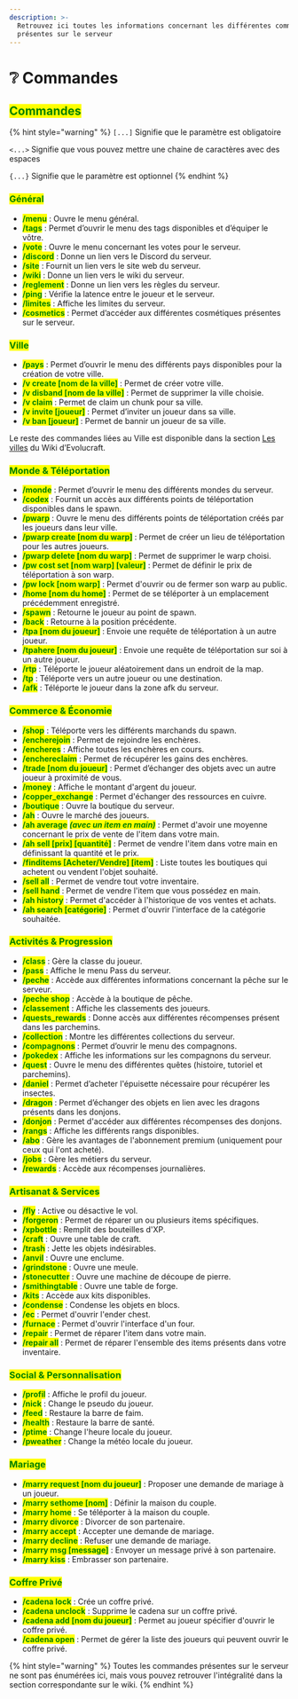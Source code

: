 ```yaml
---
description: >-
  Retrouvez ici toutes les informations concernant les différentes commandes
  présentes sur le serveur
---
```


# ❔ Commandes

## <mark style="color:green;">Commandes</mark>

{% hint style="warning" %}
`[...]` Signifie que le paramètre est obligatoire

`<...>` Signifie que vous pouvez mettre une chaine de caractères avec des espaces

`{...}` Signifie que le paramètre est optionnel
{% endhint %}

### <mark style="color:green;">Général</mark>

* <mark style="color:green;">**/menu**</mark> : Ouvre le menu général.
* <mark style="color:green;">**/tags**</mark> : Permet d’ouvrir le menu des tags disponibles et d’équiper le vôtre.
* <mark style="color:green;">**/vote**</mark> : Ouvre le menu concernant les votes pour le serveur.
* <mark style="color:green;">**/discord**</mark> : Donne un lien vers le Discord du serveur.
* <mark style="color:green;">**/site**</mark> : Fournit un lien vers le site web du serveur.
* <mark style="color:green;">**/wiki**</mark> : Donne un lien vers le wiki du serveur.
* <mark style="color:green;">**/reglement**</mark> : Donne un lien vers les règles du serveur.
* <mark style="color:green;">**/ping**</mark> : Vérifie la latence entre le joueur et le serveur.
* <mark style="color:green;">**/limites**</mark> : Affiche les limites du serveur.
* <mark style="color:green;">**/cosmetics**</mark> : Permet d’accéder aux différentes cosmétiques présentes sur le serveur.

### <mark style="color:green;">Ville</mark>

* <mark style="color:green;">**/pays**</mark> : Permet d’ouvrir le menu des différents pays disponibles pour la création de votre ville.
* <mark style="color:green;">**/v create  \[nom de la ville]**</mark> : Permet de créer votre ville.
* <mark style="color:green;">**/v disband \[nom de la ville]**</mark> : Permet de supprimer la ville choisie.
* <mark style="color:green;">**/v claim**</mark> : Permet de claim un chunk pour sa ville.
* <mark style="color:green;">**/v invite \[joueur]**</mark> : Permet d’inviter un joueur dans sa ville.
* <mark style="color:green;">**/v ban \[joueur]**</mark> : Permet de bannir un joueur de sa ville.

Le reste des commandes liées au Ville est disponible dans la section [Les villes](https://wiki.evolucraft.fr/le-gameplay/les-villes/les-villes) du Wiki d’Evolucraft.

### <mark style="color:green;">Monde & Téléportation</mark>

* <mark style="color:green;">**/monde**</mark> : Permet d’ouvrir le menu des différents mondes du serveur.
* <mark style="color:green;">**/codex**</mark> : Fournit un accès aux différents points de téléportation disponibles dans le spawn.
* <mark style="color:green;">**/pwarp**</mark> : Ouvre le menu des différents points de téléportation créés par les joueurs dans leur ville.
* <mark style="color:green;">**/pwarp create \[nom du warp]**</mark> : Permet de créer un lieu de téléportation pour les autres joueurs.
* <mark style="color:green;">**/pwarp delete \[nom du warp]**</mark> : Permet de supprimer le warp choisi.
* <mark style="color:green;">**/pw cost set \[nom warp] \[valeur]**</mark> : Permet de définir le prix de téléportation à son warp.
* <mark style="color:green;">**/pw lock \[nom warp]**</mark> : Permet d'ouvrir ou de fermer son warp au public.
* <mark style="color:green;">**/home \[nom du home]**</mark> : Permet de se téléporter à un emplacement précédemment enregistré.
* <mark style="color:green;">**/spawn**</mark> : Retourne le joueur au point de spawn.
* <mark style="color:green;">**/back**</mark> : Retourne à la position précédente.
* <mark style="color:green;">**/tpa \[nom du joueur]**</mark> : Envoie une requête de téléportation à un autre joueur.
* <mark style="color:green;">**/tpahere \[nom du joueur]**</mark> : Envoie une requête de téléportation sur soi à un autre joueur.
* <mark style="color:green;">**/rtp**</mark> : Téléporte le joueur aléatoirement dans un endroit de la map.
* <mark style="color:green;">**/tp**</mark> : Téléporte vers un autre joueur ou une destination.
* <mark style="color:green;">**/afk**</mark> : Téléporte le joueur dans la zone afk du serveur.

### <mark style="color:green;">Commerce & Économie</mark>

* <mark style="color:green;">**/shop**</mark> : Téléporte vers les différents marchands du spawn.
* <mark style="color:green;">**/encherejoin**</mark> : Permet de rejoindre les enchères.
* <mark style="color:green;">**/encheres**</mark> : Affiche toutes les enchères en cours.
* <mark style="color:green;">**/enchereclaim**</mark> : Permet de récupérer les gains des enchères.
* <mark style="color:green;">**/trade \[nom du joueur]**</mark> : Permet d’échanger des objets avec un autre joueur à proximité de vous.
* <mark style="color:green;">**/money**</mark> : Affiche le montant d'argent du joueur.
* <mark style="color:green;">**/copper\_exchange**</mark> : Permet d'échanger des ressources en cuivre.
* <mark style="color:green;">**/boutique**</mark> : Ouvre la boutique du serveur.
* <mark style="color:green;">**/ah**</mark> : Ouvre le marché des joueurs.
* <mark style="color:green;">**/ah average**</mark> _<mark style="color:green;">**(avec un item en main)**</mark>_ : Permet d'avoir une moyenne concernant le prix de vente de l'item dans votre main.
* <mark style="color:green;">**/ah sell \[prix] \[quantité]**</mark> : Permet de vendre l'item dans votre main en définissant la quantité et le prix.
* <mark style="color:green;">**/finditems [Acheter/Vendre] \[item]**</mark> : Liste toutes les boutiques qui achetent ou vendent l'objet souhaité.
* <mark style="color:green;">**/sell all**</mark> : Permet de vendre tout votre inventaire.
* <mark style="color:green;">**/sell hand**</mark> : Permet de vendre l'item que vous possédez en main.
* <mark style="color:green;">**/ah history**</mark> : Permet d'accéder à l'historique de vos ventes et achats.
* <mark style="color:green;">**/ah search \[catégorie]**</mark> : Permet d'ouvrir l'interface de la catégorie souhaitée.

### <mark style="color:green;">Activités & Progression</mark>

* <mark style="color:green;">**/class**</mark> : Gère la classe du joueur.
* <mark style="color:green;">**/pass**</mark> : Affiche le menu Pass du serveur.
* <mark style="color:green;">**/peche**</mark> : Accède aux différentes informations concernant la pêche sur le serveur.
* <mark style="color:green;">**/peche shop**</mark> : Accède à la boutique de pêche.
* <mark style="color:green;">**/classement**</mark> : Affiche les classements des joueurs.
* <mark style="color:green;">**/quests\_rewards**</mark> : Donne accès aux différentes récompenses présent dans les parchemins.
* <mark style="color:green;">**/collection**</mark> : Montre les différentes collections du serveur.
* <mark style="color:green;">**/compagnons**</mark> : Permet d’ouvrir le menu des compagnons.
* <mark style="color:green;">**/pokedex**</mark> : Affiche les informations sur les compagnons du serveur.
* <mark style="color:green;">**/quest**</mark> : Ouvre le menu des différentes quêtes (histoire, tutoriel et parchemins).
* <mark style="color:green;">**/daniel**</mark> : Permet d’acheter l'épuisette nécessaire pour récupérer les insectes.
* <mark style="color:green;">**/dragon**</mark> : Permet d’échanger des objets en lien avec les dragons présents dans les donjons.
* <mark style="color:green;">**/donjon**</mark> : Permet d'accéder aux différentes récompenses des donjons.
* <mark style="color:green;">**/rangs**</mark> : Affiche les différents rangs disponibles.
* <mark style="color:green;">**/abo**</mark> : Gère les avantages de l'abonnement premium (uniquement pour ceux qui l'ont acheté).
* <mark style="color:green;">**/jobs**</mark> : Gère les métiers du serveur.
* <mark style="color:green;">**/rewards**</mark> : Accède aux récompenses journalières.

### <mark style="color:green;">Artisanat & Services</mark>

* <mark style="color:green;">**/fly**</mark> : Active ou désactive le vol.
* <mark style="color:green;">**/forgeron**</mark> : Permet de réparer un ou plusieurs items spécifiques.
* <mark style="color:green;">**/xpbottle**</mark> : Remplit des bouteilles d'XP.
* <mark style="color:green;">**/craft**</mark> : Ouvre une table de craft.
* <mark style="color:green;">**/trash**</mark> : Jette les objets indésirables.
* <mark style="color:green;">**/anvil**</mark> : Ouvre une enclume.
* <mark style="color:green;">**/grindstone**</mark> : Ouvre une meule.
* <mark style="color:green;">**/stonecutter**</mark> : Ouvre une machine de découpe de pierre.
* <mark style="color:green;">**/smithingtable**</mark> : Ouvre une table de forge.
* <mark style="color:green;">**/kits**</mark> : Accède aux kits disponibles.
* <mark style="color:green;">**/condense**</mark> : Condense les objets en blocs.
* <mark style="color:green;">**/ec**</mark> : Permet d'ouvrir l'ender chest.
* <mark style="color:green;">**/furnace**</mark> : Permet d'ouvrir l'interface d'un four.
* <mark style="color:green;">**/repair**</mark> : Permet de réparer l'item dans votre main.
* <mark style="color:green;">**/repair all**</mark> : Permet de réparer l'ensemble des items présents dans votre inventaire.

### <mark style="color:green;">Social & Personnalisation</mark>

* <mark style="color:green;">**/profil**</mark> : Affiche le profil du joueur.
* <mark style="color:green;">**/nick**</mark> : Change le pseudo du joueur.
* <mark style="color:green;">**/feed**</mark> : Restaure la barre de faim.
* <mark style="color:green;">**/health**</mark> : Restaure la barre de santé.
* <mark style="color:green;">**/ptime**</mark> : Change l'heure locale du joueur.
* <mark style="color:green;">**/pweather**</mark> : Change la météo locale du joueur.

### <mark style="color:green;">Mariage</mark>

* <mark style="color:green;">**/marry request \[nom du joueur]**</mark> : Proposer une demande de mariage à un joueur.
* <mark style="color:green;">**/marry sethome \[nom]**</mark> : Définir la maison du couple.
* <mark style="color:green;">**/marry home**</mark> : Se téléporter à la maison du couple.
* <mark style="color:green;">**/marry divorce**</mark> : Divorcer de son partenaire.
* <mark style="color:green;">**/marry accept**</mark> : Accepter une demande de mariage.
* <mark style="color:green;">**/marry decline**</mark> : Refuser une demande de mariage.
* <mark style="color:green;">**/marry msg \[message]**</mark> : Envoyer un message privé à son partenaire.
* <mark style="color:green;">**/marry kiss**</mark> : Embrasser son partenaire.

### <mark style="color:green;">Coffre Privé</mark>
* <mark style="color:green;">**/cadena lock**</mark> : Crée un coffre privé.
* <mark style="color:green;">**/cadena unclock**</mark> : Supprime le cadena sur un coffre privé.
* <mark style="color:green;">**/cadena add [nom du joueur]**</mark> : Permet au joueur spécifier d'ouvrir le coffre privé.
* <mark style="color:green;">**/cadena open**</mark> : Permet de gérer la liste des joueurs qui peuvent ouvrir le coffre privé.

{% hint style="warning" %}
Toutes les commandes présentes sur le serveur ne sont pas énumérées ici, mais vous pouvez retrouver l'intégralité dans la section correspondante sur le wiki.
{% endhint %}
